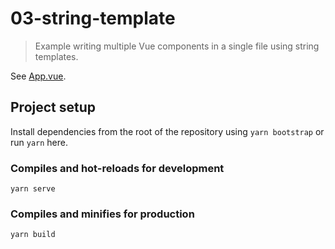 # 03-string-template

> Example writing multiple Vue components in a single file using string templates.

See [App.vue](./src/App.vue).

## Project setup

Install dependencies from the root of the repository using `yarn bootstrap` or run `yarn` here.

### Compiles and hot-reloads for development

```
yarn serve
```

### Compiles and minifies for production

```
yarn build
```
